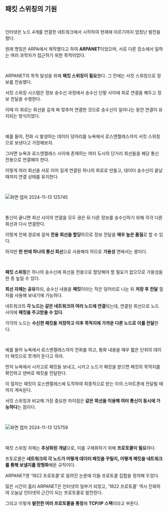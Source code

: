 ## 패킷 스위칭의 기원

</br>

인터넷은 노드 4개를 연결한 네트워크에서 시작하여 현재에 이르기까지 엄청난 발전을 했다.

원래 명칭은 ARPA에서 제작했다고 하여 **ARPANET**이었으며, 서로 다른 장소에서 일하는 여러 과학자가 접근하기 위한 목적이었다.

</br>

ARPANET의 목적 달성을 위해 **패킷 스위칭이 필요**했다. 그 전에는 서킷 스위칭으로 정보를 전송했다.

서킷 스위칭 시스템은 정보 송수신 과정에서 송수신 단말 사이에 회로 연결을 해두고 정보 전달을 수행한다.

이때 이 회로는 회선을 길게 짜 맞추어 연결한 것으로 송수신이 일어나는 동안 연결이 유지되는 방식이었다.

</br>

예를 들어, 전화 시 발생하는 데이터 덩어리를 뉴욕에서 로스엔젤레스까지 서킷 스위칭으로 보낸다고 가정해보자.

그러면 뉴욕과 로스엔젤레스 사이에 존재하는 여러 도시의 단거리 회선들을 해당 통신 전용으로 연결해야 한다.

이렇게 여러 회선을 서로 이어 길게 연결된 하나의 회로로 만들고, 데이터 송수신이 끝날 때까지 연결 상태를 유지한다.

</br>

![화면 캡처 2024-11-13 125745](https://github.com/user-attachments/assets/7ec08627-2337-476c-88d6-abcb58fa7e81)

</br>

통신이 끝나면 회선 사이의 연결을 모두 끊은 뒤 다른 정보를 송수신하기 위해 각각 다른 회선과 다시 연결한다.

이렇게 전체 경로에 걸쳐 **전용 회선을 할당**하므로 정보 전달을 **매우 높은 품질**로 할 수 있다.

하지만 **한 번에 하나의 통신 회선**으로 사용해야 하므로 **가용성** 면에서는 꽝이다.

</br>

**패킷 스위칭**은 하나의 송수신에 회선을 전용으로 할당해야 할 필요가 없으므로 가용성을 한 층 높일 수 있다.

**회선 자체는 공유**하되, 송수신 내용을 **패킷**이라는 작은 덩어리로 나눈 뒤 **저장 후 전달** 절차를 사용해 보내기에 가능하다.

네트워크의 **각 노드는 같은 네트워크의 여러 노드에 연결**되는데, 연결된 회선으로 노드 사이에 **패킷을 주고받을 수 있다**.

각각의 노드는 **수신한 패킷을 저장하고 이후 목적지에 가까운 다른 노드로 이를 전달**한다.

</br>

예를 들어 뉴욕에서 로스엔젤레스까지 전화를 하고, 통화 내용을 매우 짧은 단위의 데이터 패킷으로 쪼개어 둔다고 하자.

먼저 뉴욕에서 시카고로 패킷을 보내고, 시카고 노드가 패킷을 받으면 패킷의 목적지를 확인하고 덴버로 패킷을 전달한다.

이 절차는 패킷이 로스엔젤레스에 도착하여 최종적으로 받는 이의 스마트폰에 전달될 때까지 계속된다.

서킷 스위칭과 비교해 가장 중요한 차이점은 **같은 회선을 이용해 여러 통신이 동시에 가능하다**는 점이다.

</br>

![화면 캡처 2024-11-13 125759](https://github.com/user-attachments/assets/4be4ba12-476a-45fb-9a14-aad6ea7c45fd)

</br>

패킷 스위칭 자체는 **추상화된 개념**으로, 이를 구체화하기 위해 **프로토콜이 필요**하다.

프토로콜은 **네트워크의 각 노드가 어떻게 데이터 패킷을 꾸릴지, 어떻게 패킷을 네트워크를 통해 보낼지를 정형화**해둔 규칙이다.

ARPANET엔 '1822 프로토콜'로 알려진 논문에 이들 프로토콜 집합을 정의해 두었다.

많은 시간이 흘러 ARPANET은 인터넷의 일부가 되었고, '1822 프로토콜' 역시 진화하여 오늘날 인터넷의 근간이 되는 프로토콜로 발전한다.

그리고 이렇게 **발전한 여러 프로토콜을 통칭**해 **TCP/IP 스택**이라고 부른다.
